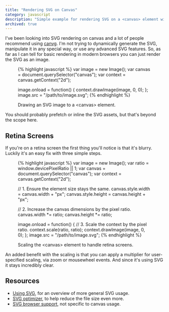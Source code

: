 ```yaml
---
title: "Rendering SVG on Canvas"
category: javascript
description: "Simple example for rendering SVG on a <canvas> element with JavaScript, including simple support for retina screens."
archived: true
---
```


I've been looking into SVG rendering on canvas and a lot of people recommend
using [canvg][1]. I'm not trying to dynamically generate the SVG, manipulate it
in any special way, or use any advanced SVG features. So, as far as I can tell
for basic rendering in modern browsers you can just render the SVG as an image.

<figure>
{% highlight javascript %}
var image   = new Image();
var canvas  = document.querySelector("canvas");
var context = canvas.getContext("2d");

image.onload = function() {
  context.drawImage(image, 0, 0);
};
image.src = "/path/to/image.svg";
{% endhighlight %}
  <figcaption>Drawing an SVG image to a &#60;canvas&#62; element.</figcaption>
</figure>

You should probably prefetch or inline the SVG assets, but that's beyond the
scope here.

## Retina Screens

If you're on a retina screen the first thing you'll notice is that it's blurry.
Luckily it's an easy fix with three simple steps.

<figure>
{% highlight javascript %}
var image   = new Image();
var ratio   = window.devicePixelRatio || 1;
var canvas  = document.querySelector("canvas");
var context = canvas.getContext("2d");

// 1. Ensure the element size stays the same.
canvas.style.width  = canvas.width + "px";
canvas.style.height = canvas.height + "px";

// 2. Increase the canvas dimensions by the pixel ratio.
canvas.width  *= ratio;
canvas.height *= ratio;

image.onload = function() {
  // 3. Scale the context by the pixel ratio.
  context.scale(ratio, ratio);
  context.drawImage(image, 0, 0);
};
image.src = "/path/to/image.svg";
{% endhighlight %}
  <figcaption>Scaling the &#60;canvas&#62; element to handle retina screens.</figcaption>
</figure>

An added benefit with the scaling is that you can apply a multiplier for
user-specified scaling, via zoom or mousewheel events. And since it's using
SVG it stays incredibly clear.

## Resources

* [Using SVG][2], for an overview of more general SVG usage.
* [SVG optimizer][3], to help reduce the file size even more.
* [SVG browser support][4], not specific to canvas usage.

[1]: https://code.google.com/p/canvg/
[2]: http://css-tricks.com/using-svg/
[3]: https://github.com/svg/svgo
[4]: http://caniuse.com/#search=svg
